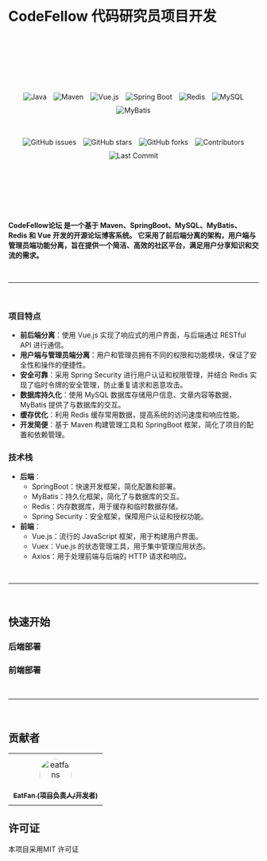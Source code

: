 # CodeFellow 代码研究员项目开发

<br>
<br>
<br>
<div align="center" style="margin-top: 60px;">
  <img src="https://img.shields.io/badge/Java-ED8B00?style=for-the-badge&logo=java&logoColor=white" alt="Java" style="margin: 5px;">
  <img src="https://img.shields.io/badge/Maven-C71A36?style=for-the-badge&logo=apache-maven&logoColor=white" alt="Maven" style="margin: 5px;">
  <img src="https://img.shields.io/badge/Vue.js-35495E?style=for-the-badge&logo=vue.js&logoColor=4FC08D" alt="Vue.js" style="margin: 5px;">
  <img src="https://img.shields.io/badge/Spring%20Boot-6DB33F?style=for-the-badge&logo=spring-boot&logoColor=white" alt="Spring Boot" style="margin: 5px;">
  <img src="https://img.shields.io/badge/Redis-DC382D?style=for-the-badge&logo=redis&logoColor=white" alt="Redis" style="margin: 5px;">
  <img src="https://img.shields.io/badge/MySQL-4479A1?style=for-the-badge&logo=mysql&logoColor=white" alt="MySQL" style="margin: 5px;">
  <img src="https://img.shields.io/badge/MyBatis-003B57?style=for-the-badge&logo=mybatis&logoColor=white" alt="MyBatis" style="margin: 5px;">
</div>
<br>
<div align="center" style="margin-top: 20px;">
  <img src="https://img.shields.io/github/issues/eatfans/CodeFellow.svg" alt="GitHub issues" style="margin: 5px;">
  <img src="https://img.shields.io/github/stars/eatfans/CodeFellow.svg" alt="GitHub stars" style="margin: 5px;">
  <img src="https://img.shields.io/github/forks/eatfans/CodeFellow.svg" alt="GitHub forks" style="margin: 5px;">
  <img src="https://img.shields.io/github/contributors/eatfans/CodeFellow.svg" alt="Contributors" style="margin: 5px;">
  <img src="https://img.shields.io/github/last-commit/eatfans/CodeFellow.svg" alt="Last Commit" style="margin: 5px;">
</div>
<br>
<br>
<br>
<br>
<br>
<br>


**CodeFellow论坛 是一个基于 Maven、SpringBoot、MySQL、MyBatis、Redis 和 Vue 开发的开源论坛博客系统。
它采用了前后端分离的架构，用户端与管理员端功能分离，旨在提供一个简洁、高效的社区平台，满足用户分享知识和交流的需求。**

<br>

********

<br>

### 项目特点
* **前后端分离**：使用 Vue.js 实现了响应式的用户界面，与后端通过 RESTful API 进行通信。
* **用户端与管理员端分离**：用户和管理员拥有不同的权限和功能模块，保证了安全性和操作的便捷性。
* **安全可靠**：采用 Spring Security 进行用户认证和权限管理，并结合 Redis 实现了临时令牌的安全管理，防止重复请求和恶意攻击。
* **数据库持久化**：使用 MySQL 数据库存储用户信息、文章内容等数据，MyBatis 提供了与数据库的交互。
* **缓存优化**：利用 Redis 缓存常用数据，提高系统的访问速度和响应性能。
* **开发简便**：基于 Maven 构建管理工具和 SpringBoot 框架，简化了项目的配置和依赖管理。

### 技术栈
* **后端**：
  * SpringBoot：快速开发框架，简化配置和部署。
  * MyBatis：持久化框架，简化了与数据库的交互。
  * Redis：内存数据库，用于缓存和临时数据存储。
  * Spring Security：安全框架，保障用户认证和授权功能。
* **前端**：
  * Vue.js：流行的 JavaScript 框架，用于构建用户界面。
  * Vuex：Vue.js 的状态管理工具，用于集中管理应用状态。
  * Axios：用于处理前端与后端的 HTTP 请求和响应。

<br>

********

<br>

## 快速开始
### 后端部署

### 前端部署

<br>

********

<br>

## 贡献者
<table>
  <tr>
    <td align="center" style="padding: 10px;">
      <a href="https://github.com/eatfans">
        <img src="https://avatars.githubusercontent.com/u/122099628?s=400&u=3d10845f14b751dd240fee9001dfb5a8edc0a800&v=4" width="64px" style="border-radius: 50%; border: none;" alt="eatfans"/>
        <br />
        <sub><b>EatFan (项目负责人/开发者)</b></sub>
      </a>
    </td>
  </tr>
</table>

## 许可证
本项目采用MIT 许可证 
